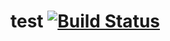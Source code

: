 # test   [![Build Status](https://travis-ci.com/GodLeOnY/test.svg?branch=master)](https://travis-ci.com/GodLeOnY/test)
